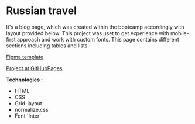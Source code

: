 # Russian travel

It's a blog page, which was created within the bootcamp accordingly with layout provided below. This project was uset to get experience with mobile-first approach and work with custom fonts. This page contains different sections including tables and lists.


[Figma template](https://www.figma.com/file/5S2WSbEFL6awjVWJ0NWL8Q/Sprint-3_-Russia-_-desktop-%2B-mobile?node-id=28503%3A0)

[Project at GitHubPages](https://mslp.github.io/russian-travel/)

**Technologies :**

* HTML
* CSS
* Grid-layout
* normalize.css
* Font 'Inter'
